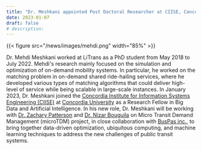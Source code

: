 ```yaml
---
title: "Dr. Meshkani appointed Post Doctoral Researcher at CIISE, Concordia University"
date: 2023-01-07
draft: false
# description:
---
```

{{< figure src="/news/images/mehdi.png" width="85%" >}}


<!--more-->

Dr. Mehdi Meshkani worked at LiTrans as a PhD student from May 2018 to July 2022. Mehdi's research mainly focused on the simulation and optimization of on-demand mobility systems. In particular, he worked on the matching problem in on-demand shared ride-hailing services, where he developed various types of matching algorithms that could deliver high-level of service while being scalable in large-scale instances. In January 2023, Dr. Meshkani joined the [Concordia Institute for Information Systems Engineering (CIISE)](https://www.concordia.ca/ginacody/info-systems-eng.html) at [Concordia University](https://www.concordia.ca/) as a Research Fellow in Big Data and Artificial Intelligence. In his new role, Dr. Meshkani will be working with [Dr. Zachary Patterson](https://www.concordia.ca/faculty/zachary-patterson.html) and [Dr. Nizar Bouguila](https://www.concordia.ca/faculty/nizar-bouguila.html) on Micro Transit Demand Management (microTDM) project, in close collaboration with [BusPas inc.](https://buspas.com/en/), to bring together data-driven optimization, ubiquitous computing, and machine learning techniques to address the new challenges of public transit systems.
